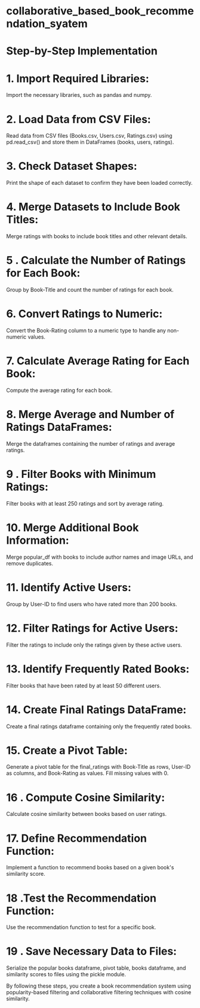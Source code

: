 # collaborative_based_book_recommendation_syatem

# Step-by-Step Implementation

# 1. Import Required Libraries:

Import the necessary libraries, such as pandas and numpy.

# 2. Load Data from CSV Files:

Read data from CSV files (Books.csv, Users.csv, Ratings.csv) using pd.read_csv() and store them in DataFrames (books, users, ratings).

# 3. Check Dataset Shapes:

Print the shape of each dataset to confirm they have been loaded correctly.

# 4. Merge Datasets to Include Book Titles:

Merge ratings with books to include book titles and other relevant details.

# 5 . Calculate the Number of Ratings for Each Book:

Group by Book-Title and count the number of ratings for each book.

# 6. Convert Ratings to Numeric:

Convert the Book-Rating column to a numeric type to handle any non-numeric values.

# 7. Calculate Average Rating for Each Book:

Compute the average rating for each book.


# 8. Merge Average and Number of Ratings DataFrames:

Merge the dataframes containing the number of ratings and average ratings.


# 9 . Filter Books with Minimum Ratings:

Filter books with at least 250 ratings and sort by average rating.

# 10. Merge Additional Book Information:

Merge popular_df with books to include author names and image URLs, and remove duplicates.

# 11. Identify Active Users:

Group by User-ID to find users who have rated more than 200 books.

# 12. Filter Ratings for Active Users:

Filter the ratings to include only the ratings given by these active users.

# 13. Identify Frequently Rated Books:

Filter books that have been rated by at least 50 different users.

# 14. Create Final Ratings DataFrame:

Create a final ratings dataframe containing only the frequently rated books.

# 15. Create a Pivot Table:

Generate a pivot table for the final_ratings with Book-Title as rows, User-ID as columns, and Book-Rating as values. Fill missing values with 0.


# 16 . Compute Cosine Similarity:

Calculate cosine similarity between books based on user ratings.

# 17. Define Recommendation Function:

Implement a function to recommend books based on a given book's similarity score.

# 18 .Test the Recommendation Function:

Use the recommendation function to test for a specific book.


# 19 . Save Necessary Data to Files:

Serialize the popular books dataframe, pivot table, books dataframe, and similarity scores to files using the pickle module.

By following these steps, you create a book recommendation system using popularity-based filtering and collaborative filtering techniques with cosine similarity.





























